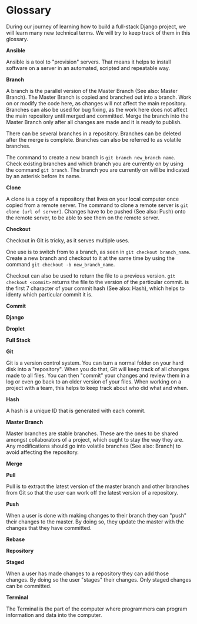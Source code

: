 # Glossary

During our journey of learning how to build a full-stack Django project,
we will learn many new technical terms. We will try to keep track of them
in this glossary.

**Ansible**

Ansible is a tool to "provision" servers. That means it helps to install
software on a server in an automated, scripted and repeatable way.

**Branch**

A branch is the parallel version of the Master Branch (See also: Master Branch). The Master Branch is copied and branched out into a branch. Work on or modify the code here, as changes will not affect the main repository. Branches can also be used for bug fixing, as the work here does not affect the main repository until merged and committed. Merge the branch into the Master Branch only after all changes are made and it is ready to publish. 

There can be several branches in a repository. Branches can be deleted after the merge is complete. Branches can also be referred to as volatile branches. 

The command to create a new branch is `git branch new_branch name`. Check existing branches and which branch you are currently on by using the command `git branch`. The branch you are currently on will be indicated by an asterisk before its name.

**Clone**

A clone is a copy of a repository that lives on your local computer once copied from a remote server. The command to clone a remote server is `git clone [url of server]`. Changes have to be pushed (See also: Push) onto the remote server, to be able to see them on the remote server. 

**Checkout**

Checkout in Git is tricky, as it serves multiple uses. 

One use is to switch from to a branch, as seen in `git checkout branch_name`. Create a new branch and checkout to it at the same time by using the command `git checkout -b new_branch_name`.

Checkout can also be used to return the file to a previous version. `git checkout <commit>` returns the file to the version of the particular commit. <commit> is the first 7 character of your commit hash (See also: Hash), which helps to identy which particular commit it is.

**Commit**

**Django**

**Droplet**

**Full Stack**

**Git**

Git is a version control system. You can turn a normal folder on your hard disk
into a "repository". When you do that, Git will keep track of all changes made
to all files. You can then "commit" your changes and review them in a log or
even go back to an older version of your files. When working on a project with
a team, this helps to keep track about who did what and when.

**Hash**

A hash is a unique ID that is generated with each commit.

**Master Branch**

Master branches are stable branches. These are the ones to be shared amongst collaborators of a project, which ought to stay the way they are. Any modifications should go into volatile branches (See also: Branch) to avoid affecting the repository.

**Merge**

**Pull**

Pull is to extract the latest version of the master branch and other branches from Git so that the user can work off the latest version of a repository.

**Push**

When a user is done with making changes to their branch they can "push" their changes to the master. By doing so, they update the master with the changes that they have committed.

**Rebase**

**Repository**

**Staged**

When a user has made changes to a repository they can add those changes. By doing so the user "stages" their changes. Only staged changes can be committed.

**Terminal**

The Terminal is the part of the computer where programmers can program information and data into the computer.
